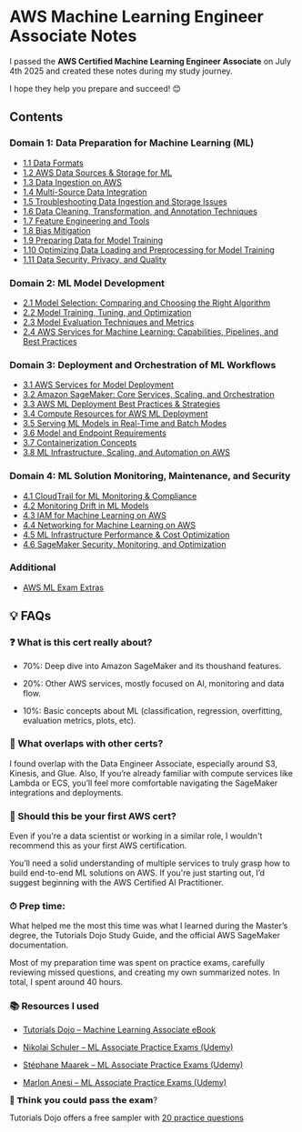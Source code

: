 
# AWS Machine Learning Engineer Associate Notes

I passed the **AWS Certified Machine Learning Engineer Associate** on July 4th 2025  and created these notes during my study journey.

I hope they help you prepare and succeed! 😊

## Contents

### Domain 1: Data Preparation for Machine Learning (ML)
- [1.1 Data Formats](D1_data_preparation_ml/1.1_data_formats.md)
- [1.2 AWS Data Sources & Storage for ML](D1_data_preparation_ml/1.2_storage_on_aws.md)
- [1.3 Data Ingestion on AWS](D1_data_preparation_ml/1.3_ingestion_on_aws.md)
- [1.4 Multi-Source Data Integration](D1_data_preparation_ml/1.4_multiple_data_sources.md)
- [1.5 Troubleshooting Data Ingestion and Storage Issues](D1_data_preparation_ml/1.5_troubleshooting.md)
- [1.6 Data Cleaning, Transformation, and Annotation Techniques](D1_data_preparation_ml/1.6_transformation_techniques.md)
- [1.7 Feature Engineering and Tools](D1_data_preparation_ml/1.7_feature_engineering.md)
- [1.8 Bias Mitigation](D1_data_preparation_ml/1.8_bias.md)
- [1.9 Preparing Data for Model Training](D1_data_preparation_ml/1.9_preparing_for_training.md)
- [1.10 Optimizing Data Loading and Preprocessing for Model Training](D1_data_preparation_ml/1.10_optimizing_data.md)
- [1.11 Data Security, Privacy, and Quality](D1_data_preparation_ml/1.11_security.md)

### Domain 2: ML Model Development
- [2.1 Model Selection: Comparing and Choosing the Right Algorithm](D2_ml_model_development/2.1_model_selection.md)
- [2.2 Model Training, Tuning, and Optimization](D2_ml_model_development/2.2_training_models.md)
- [2.3 Model Evaluation Techniques and Metrics](D2_ml_model_development/2.3_model_evaluation.md)
- [2.4 AWS Services for Machine Learning: Capabilities, Pipelines, and Best Practices](D2_ml_model_development/2.4_aws_services.md)

### Domain 3: Deployment and Orchestration of ML Workflows
- [3.1 AWS Services for Model Deployment](D3_deployment_workflows_ml/3.1_aws_services.md)
- [3.2 Amazon SageMaker: Core Services, Scaling, and Orchestration](D3_deployment_workflows_ml/3.2_sagemaker.md)
- [3.3 AWS ML Deployment Best Practices & Strategies](D3_deployment_workflows_ml/3.3_best_practices.md)
- [3.4 Compute Resources for AWS ML Deployment](D3_deployment_workflows_ml/3.4_compute.md)
- [3.5 Serving ML Models in Real-Time and Batch Modes](D3_deployment_workflows_ml/3.5_real_time_and_batch.md)
- [3.6 Model and Endpoint Requirements](D3_deployment_workflows_ml/3.6_endpoints.md)
- [3.7 Containerization Concepts](D3_deployment_workflows_ml/3.7_containers.md)
- [3.8 ML Infrastructure, Scaling, and Automation on AWS](D3_deployment_workflows_ml/3.8_infrastructure.md)

### Domain 4: ML Solution Monitoring, Maintenance, and Security
- [4.1 CloudTrail for ML Monitoring & Compliance](D4_ml_maintenance/4.1_cloudtrail.md)
- [4.2 Monitoring Drift in ML Models](D4_ml_maintenance/4.2_drifts.md)
- [4.3 IAM for Machine Learning on AWS](D4_ml_maintenance/4.3_iam.md)
- [4.4 Networking for Machine Learning on AWS](D4_ml_maintenance/4.4_networking.md)
- [4.5 ML Infrastructure Performance & Cost Optimization](D4_ml_maintenance/4.5_infra_and_costs.md)
- [4.6 SageMaker Security, Monitoring, and Optimization](D4_ml_maintenance/4.6_sagemaker.md)

### Additional
- [AWS ML Exam Extras](extras.md)

## 💡 FAQs

### ❓ What is this cert really about?

- 70%: Deep dive into Amazon SageMaker and its thoushand features.

- 20%: Other AWS services, mostly focused on AI, monitoring and data flow.

- 10%: Basic concepts about ML (classification, regression, overfitting, evaluation metrics, plots, etc).


### 🔁 What overlaps with other certs?
I found overlap with the Data Engineer Associate, especially around S3, Kinesis, and Glue. Also, If you’re already familiar with compute services like Lambda or ECS, you’ll feel more comfortable navigating the SageMaker integrations and deployments.

### 🤔 Should this be your first AWS cert?

Even if you're a data scientist or working in a similar role, I wouldn't recommend this as your first AWS certification. 

You’ll need a solid understanding of multiple services to truly grasp how to build end-to-end ML solutions on AWS. If you're just starting out, I’d suggest beginning with the AWS Certified AI Practitioner.


### ⏱ Prep time:

What helped me the most this time was what I learned during the Master’s degree, the Tutorials Dojo Study Guide, and the official AWS SageMaker documentation.

Most of my preparation time was spent on practice exams, carefully reviewing missed questions, and creating my own summarized notes. In total, I spent around 40 hours.

### 📚 Resources I used

- [Tutorials Dojo – Machine Learning Associate eBook](https://portal.tutorialsdojo.com/product/study-guide-ebook-aws-certified-machine-learning-engineer-associate-mla-c01/)

- [Nikolai Schuler – ML Associate Practice Exams (Udemy)](https://www.udemy.com/course/aws-machine-learning-engineer-associate-practice-exams/?couponCode=MT150725B)

- [Stéphane Maarek – ML Associate Practice Exams (Udemy)](https://www.udemy.com/course/practice-exams-aws-certified-solutions-architect-associate/?couponCode=MT150725B)

- [Marlon Anesi – ML Associate Practice Exams (Udemy)](https://www.udemy.com/course/practice-exams-aws-certified-machine-learning-mla-c01/?couponCode=MT150725B)

👀 𝗧𝗵𝗶𝗻𝗸 𝘆𝗼𝘂 𝗰𝗼𝘂𝗹𝗱 𝗽𝗮𝘀𝘀 𝘁𝗵𝗲 𝗲𝘅𝗮𝗺?

 Tutorials Dojo offers a free sampler with [20 practice questions](https://portal.tutorialsdojo.com/courses/free-aws-certified-machine-learning-engineer-associate-practice-exams-mla-c01-sampler/)
